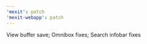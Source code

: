 ```yaml
---
'mexit': patch
'mexit-webapp': patch
---
```


View buffer save; Omnibox fixes; Search infobar fixes
